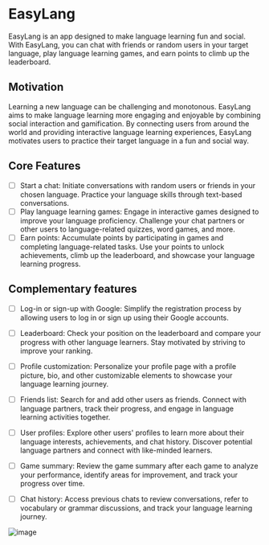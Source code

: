 # EasyLang

EasyLang is an app designed to make language learning fun and social. With EasyLang, you can chat with friends or random users in your target language, play language learning games, and earn points to climb up the leaderboard.

## Motivation
Learning a new language can be challenging and monotonous. EasyLang aims to make language learning more engaging and enjoyable by combining social interaction and gamification. By connecting users from around the world and providing interactive language learning experiences, EasyLang motivates users to practice their target language in a fun and social way.

## Core Features

* [ ] Start a chat: Initiate conversations with random users or friends in your chosen language. Practice your language skills through text-based conversations.
* [ ] Play language learning games: Engage in interactive games designed to improve your language proficiency. Challenge your chat partners or other users to language-related quizzes, word games, and more.
* [ ] Earn points: Accumulate points by participating in games and completing language-related tasks. Use your points to unlock achievements, climb up the leaderboard, and showcase your language learning progress.

## Complementary features

* [ ] Log-in or sign-up with Google: Simplify the registration process by allowing users to log in or sign up using their Google accounts.

* [ ] Leaderboard: Check your position on the leaderboard and compare your progress with other language learners. Stay motivated by striving to improve your ranking.

* [ ] Profile customization: Personalize your profile page with a profile picture, bio, and other customizable elements to showcase your language learning journey.

* [ ] Friends list: Search for and add other users as friends. Connect with language partners, track their progress, and engage in language learning activities together.

* [ ] User profiles: Explore other users' profiles to learn more about their language interests, achievements, and chat history. Discover potential language partners and connect with like-minded learners.

* [ ] Game summary: Review the game summary after each game to analyze your performance, identify areas for improvement, and track your progress over time.

* [ ] Chat history: Access previous chats to review conversations, refer to vocabulary or grammar discussions, and track your language learning journey.





![image](https://github.com/naoralkobi/final_project_2023/assets/92444113/82988fdb-9a3e-4082-99e7-01765c43570b)

